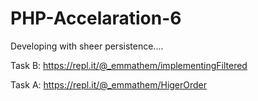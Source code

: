 # PHP-Accelaration-6
Developing with sheer persistence....

Task B: https://repl.it/@_emmathem/implementingFiltered

Task A: https://repl.it/@_emmathem/HigerOrder
